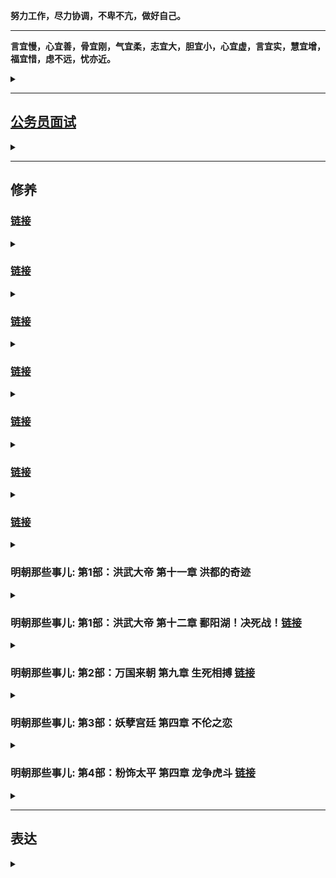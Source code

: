 **努力工作，尽力协调，不卑不亢，做好自己。**

---

**言宜慢，心宜善，骨宜刚，气宜柔，志宜大，胆宜小，心宜虚，言宜实，慧宜增，福宜惜，虑不远，忧亦近。**

<details>
<summary></summary>
言宜慢：说话要深思熟虑，想好了再说；尽量最后一个表态；

心宜善：干啥事别太自私，多替别人想想，多成人之美，多救人危难；

骨宜刚：老爷们要有自己的人格！别特么活的像个没骨头的畜生！

气宜柔：待人接物和善些，争强好胜除了让所有人对你下黑手外没任何意义，嘴上是争不来任何东西的。

胆宜小：做事想成本，要有底限思维；

心宜虚：谦卦，六爻皆吉！

言宜实：说话别总扯淡，言之有物捞干的，做事也一样，生活是具体的。

慧宜增：多看书，多跟牛人聊天，多琢磨自己之前是咋现眼的。

福宜惜：十分伶俐使七分，常留三分与儿孙，若要十分都使尽，远在儿孙近在身。

虑不远，忧亦近：花无百日好，人无百日红，啥事想远点，有点保险思维。

</details>

---

## [公务员面试](https://mp.weixin.qq.com/s/xO6_rDvsuEVPGazfxVulWw)

<details>
<summary></summary>

考官们是谁呢？

都是公务员。

准确的说，都是领导干部。（主力是处级干部，少数科级）

这个级别的干部是一个什么样的存在呢？

1、他们是高层往基层的关键过渡者。

2、他们是最熟悉一项任务从无到有是怎样做出来的的群体。

3、他们最知道往上汇报的时候用怎样的方式方法。

**总之，很多培训公司教给你的课程，糊弄不了这帮人，说实话隔行如隔山，外行教的一眼就会被看穿。**

**他们通常能够在三分钟内清晰看出你的价值。**

对这个群体，打动他们你要有怎样的素质呢？

**1、这孩子有人品。**

**2、这孩子懂规矩。**

**3、这孩子会干活。**

**4、这孩子能扛事。**

这四点再汇聚成一句话：**这孩子可以培养成自己人！**

只要你在面试过程中向他展现了上面这四个特点，他会恨不得马上抓你去给他干活，因为他作为单位的顶梁柱通常相当累。

记住，你要表达出来的就是上面这四个印象，所有的面试题的回答都要围绕这四点进行。

比如说这道题：**主管领导和直属领导巨大矛盾导致工作传导不清以至于完成的不好，同事小李一直消极怠工趁机还说你坏话，这项工作有经济利益家里亲戚让你帮忙给走走后门，此项工作涉及到了舆情问题老百姓来上访群情激奋，面对这个危机，你咋办？**

一道题考察了四种关系，全都在对你进行围追堵截，还涉及到了棘手的突发事件。

看似杂乱无章，其实还是刚才那个思路。

一、对领导，我们脑子中要迅速闪过下面的这几个要点：**尊重、理解、学习、服从、请示、汇报、保密、维护。**

我们要学习领导的优良素养与传统 **（尊重、学习）**，坚决不介入到领导的矛盾之中 **（尊重、理解）**，做到听话不传话，不激化扩大矛盾 **（保密）**，对外维护领导和本单位在外面的权威 **（维护）**。 **（自己在训练中自己对上述的关键词进行展开说明）**

**注意，领导们之间的矛盾，你可千万别傻不愣登的去劝。**

再延伸些，如果题目中明确的说领导安排你干一件事，但这事是错的，让你去跳火坑，你咋办？

你要说领导也不是完人 **（尊重）** ，偶尔也会有失误 **（理解）**，我作为领导的下属，本着对领导、对单位负责的态度，有义务和责任给领导提供有价值的信息，供领导做出科学的、客观的判断，相信领导会做出改变。 **(请示、汇报）**

**如果领导不改变，不涉及原则性的问题，我要坚决执行。（服从）**

如果此事涉及原则性的错误，我会按照相应的规章制度进行处理。（体现出你尊重、理解领导，你说话很委婉）

千万别说啥向上级领导反应，向巡视组反应的话！一句 **“按照相应的规章制度进行处理”** 就可以了。

你要是把考官说的一身汗你就离死不远了。

二、对同事，我们要迅速闪过下面几个要点：**尊重、理解、学习、团结、合作。**

我要冷静自己的心情，不能激化矛盾，看看是不是自己的看法有误 **（尊敬、理解）**，如果真的存在消极怠工和背后诋毁的现象，也要本着顾全大局的合作、尊重的原则，在只有两人在的时候和小李进行沟通 **（尊敬、团结、合作）**，相信他一定会有所改变的。

记住，千万也别傻不愣登的说他要是不改咋办，他一定会改！他一定会合作！

所有的面试回答一定要建立在你做出完美反应后对方会被你搞定的前提下。

**人家看的是你的人品，听的是你的工作思路，不是来看你斗争到底的。**

三、对亲戚朋友，我们要**尊重、理解**他们的诉求，但是要本着**坚定原则**的前提下，向他们讲明白政策要求，并坚定的**公事公办**，相信他们会理解的。

还是那句话，亲戚一定会理解，不理解的就不是你们家亲戚。

</details>




---
## 修养

### [链接](https://mp.weixin.qq.com/s/KUC8OCNRaP1PYFngCHYnJg)

<details>
<summary></summary>

599年，59岁的杨坚憋了一辈子后终于憋不住了，看到当年败在他手下的最大政敌尉迟迥的孙女长大了，老杨来感了，然后就给幸了，这事被大隋“太上女皇”的独孤伽罗知道了，直接把这可怜的小丫头给做了。**（然性尤妒忌，后宫莫敢进御。尉迟迥女孙有美色，先在宫中。上于仁寿宫见而悦之，因此得幸。后伺上听朝，阴杀之）**

杨坚听说自己幸个女人都只能是一次性的！

杨坚大怒！

然后自己策马狂奔跑出大内钻入山里二十多里。**（上由是大怒，单骑从苑中而出，不由径路，入山谷间二十余里）**

一辈子杀人无数，一文钱的事都要杀人的杨坚此时**面对如此屈辱却极度理智。**

**呵呵，哪有什么晚年性情大变，人家一辈子都是个权衡高手，只不过拿你不当人罢了。**

高颎和杨素这帮班子成员听说老大被大嫂挤兑哭了以后赶紧去追老大，死活的劝呦。

老杨叹道：我贵为天子，幸个人都不得自由！

在这个时候，**高颎这个独孤氏的家臣说了句不该说的话：陛下岂以一妇人而轻天下！**

杨坚等自己冷静下来后半夜回宫了，独孤伽罗给台阶认错哭了一通这事就过去了。

这事除了那个被幸了的小丫头不幸外，高熲也倒霉了，因为他那句劝杨坚的话得罪了独孤伽罗。

你高熲能成为今天的高熲，因为你当初连姓都是“独孤”。

...

高颎能干确实不假，但更重要的是他背后站着的宗主独孤伽罗！

你是独孤氏的家臣，结果你小子劝架时居然说特么我是一个妇人，从此就恨上了。**（初，后以高颎是父之家客，甚见亲礼。至是，闻颎谓己为一妇人，因此衔恨）**


</details>


### [链接](https://mp.weixin.qq.com/s/Vzm7QY9eA86b3c-6iDEqwA)

<details>
<summary></summary>

这位陶侃，是需要我们专门说一下的人物，他的人生轨迹对我们今天的很多朋友都具有着巨大的参考价值。

陶侃家原来是鄱阳豪族（今鄱阳县），其父为吴国的扬武将军，但由于死的早又赶上了亡国，陶家开始没落。

陶侃家就属于没落的，虽如此，但靠着家里老母的见识，陶侃仍然有机会迈出了改变命运的第一步。

他爹这位扬武将军应该娶的不是位普通人家的姑娘，否则他妈妈根本不会导演后面改变陶侃命运的剧本。

有一年冬天天寒地冻，长江地区居然大雪多日，老家鄱阳郡的孝廉范逵路过陶侃家，陶侃她妈看准了机会，剪掉了自己的头发卖钱去招待了范逵，而且不仅范逵喝的非常嗨，连他的仆人都得到了这辈子没体验过的招待。**（鄱阳孝廉范逵尝过侃，时仓卒无以待宾，其母乃截发得双髲，以易酒肴，乐饮极欢，虽仆从亦过所望）**

等范逵告别时，陶侃又相送了百余里，给范逵感动坏了，终于问出了那句：“你想到郡中任职吗？”**（及逵去，侃追送百余里。逵曰：卿欲仕郡乎？）**

陶侃心里都哭了，终于特么张嘴了，菜也吃了，酒也喝了，我特么都跟出来一百里了你心咋那么大呢！

陶侃说：“想啊，就是没人引荐啊。**（侃曰：欲之，困于无津耳）**

范逵随后拜见了庐江太守张夔，赞美引荐陶侃。**（逵过庐江太守张夔，称美之）**

张夔随后召陶侃为督邮，领枞阳令，开始走上了仕途。

陶侃他妈看到高能量老乡能孤注一掷剪头发请客，这不是普通行为，那个时代身体发肤受之父母，这更代表着一种超高级的规格，你看为了请你吃饭我特么豁出去了；随后陶侃能追出去百余里等着人家不好意思，你说陶侃“从0到1”的这一步应该感谢谁呢？

要感谢他那位有见识的妈妈。

他妈在家族即将没落之际，利用曾经的见识套路，给孩子搏出了一条路。

师傅领进门，修行靠个人了。

你妈只能帮你到这了。

不过后面陶侃没有辜负他妈妈的青丝白发，开始了一路向上的拼搏之路。

陶侃上任后工作优异迁主簿，后来又在一次人情世故中，陶侃成功破圈。

太守张夔的夫人生病了，需要到几百里之外去接医生，咱也不知道那几年长江附近那天气是咋了，又是大雪天寒，所有同志们都懒得去，只有陶侃表态：郡守是我们的爹，郡守夫人就是咱妈！哪有爹妈生病儿女不尽心的！高调表示去接大夫！**（夔妻有疾，将迎医于数百里。时正寒雪，诸纲纪皆难之，侃独曰："资于事父以事君。小君，犹母也，安有父母之疾而不尽心乎！"乃请行）**

据说大家都佩服了陶侃的仁义。**（众咸服其义）**

我不是质疑古人的气度和心胸哈，我只是以一个中国人的角度来说一下剩下同志们在对陶侃挑大拇哥时的心理：你这儿子那么孝顺，显得我们都特么成孙子了。

**他知道，这是个高能量维度决定一切的时代，身边人的拥护并不能帮你飞黄腾达。**

**这张入场的门票，指着同志们的拥护是指定拿不到的。**

陶侃拿郡守当爹的行为让他在西晋这个“以孝治天下”的环境下开始有了名气，长沙太守万嗣有一次路过庐江时专门见了这位小陶。表达了你将来一定会名扬天下的，随后还让儿子和陶侃认识了一下结为朋友。**（长沙太守万嗣过庐江，见侃，虚心敬悦，曰："君终当有大名。"命其子与之结友而去）**

这也是比较逗的行为，厅长可能跟个处长 **“虚心敬悦”** 吗？

人家这位长沙太守也在打造人设，希望将来下属们也拿自己当爹。

陶侃由于态度良好，被张夔推为了孝廉因此得机会来到了洛阳。

**同志们投票能给你投洛阳去吗？**

**太守爹一句话的事。**

陶侃在洛阳的时候，多次去拜会大名鼎鼎的张华，但张华根本不搭理他，哪来的小爬虫啊这是。**（至洛阳，数诣张华。华初以远人，不甚接遇）**

其实你就细观察吧，陶侃这辈子堪称向上钻营的超级大师。

洛阳那么多大咖了，江东的大咖也有不少，他为啥单单专门去张华那拜访呢？人家不搭理他他咋还没完没了的去呢？

因为在洛阳的位高权重们全都是高门贵族，不可能会有人看自己一眼的，只有张华原来也是落魄起家的，因为娶了刘放的闺女才进了圈子，即便如此仍然这些年受尽了打压和排斥。**（华少孤贫，自牧羊，同郡卢钦见而器之。乡人刘放亦奇其才，以女妻焉）**

因为有着同样的阶级过往，张华对寒门兄弟是有着大力推荐的名声的。**（性好人物，诱进不倦，至于穷贱候门之士有一介之善者，便咨嗟称咏，为之延誉）**

而且吧，张华不像其他北士那么深的有色眼镜，对南人也开放包容。**（初，陆机兄弟志气高爽，自以吴之名家，初入洛，不推中国人士，见华一面如旧，钦华德范，如师资之礼焉）**

**洛阳那么多的大干部中，只有这位张华能和自己的阶级稍微沾上边，还不排斥南人，如果在洛阳会有机会，也只可能出在张华那。**

所以陶侃多次去张华那，甭管人家多么不搭理你，都是一副积极向上的态度表情，终于有一次换来了张华跟他说了几句话，陶侃紧紧抓住了这个机会，用自己的才华和气概惊讶了张华，随后进步为了郎中。**（侃每往，神无忤色。华后与语，异之。除郎中）**

**同志们，那啥是需要思路的，是需要翻人事档案的。**

......

张昌之乱后，大量的荆州编制空出来了，刘弘随后递补了给自己卖命的这帮小弟们，陶侃以军功封东乡侯，邑千户，后来陈敏之乱时刘弘又以陶侃为江夏太守，加鹰扬将军。

终于混出来了，太守级别了，陶侃开始锣鼓鞭炮的将老家的妈妈迎了回来光宗耀祖。

一般来讲，提到陶侃总会说这位爷是在门阀时代的一股清流，寒门出身却最终混成了第一档，总说不明白为啥人家在盘根错节的既定体制下咋一步步的混到了台面上。

我们再回顾一下陶侃的发迹史，我们能学到啥呢？

**首先人家确确实实是有才干的，没有才干不会一路被各位领导看重。**

他由领枞阳迁郡守主簿乃至一系列的具体工作被赞扬，靠的是执政能力；

他和张华谈话后进步郎中，靠的是见识水平和沟通能力；

他得到乡论的高级评语和顾荣的看重以及黄庆的推荐，靠的是清谈的功底和讨人喜欢的人缘。

他在天下大乱后被刘弘选中并崭露头角，靠的是无师自通的军事能力。

这其实都是硬件标配，此之外还有啥呢？

**人家一直挺会向上瞄准经营自己的贵人的。**

**啥样的贵人帮扶你的几率更大呢？**

**“同乡、同师、同爱好、同奋斗经历、曾经共同阶级”，是我们可以进行规划的重要参考。**

**当然，最重要的，还是那冥冥中不可描述的莫名好感。**

**这就看运气和缘分了。**

**老话说“三分能耐，六分运气，一分贵人扶”，运气占六分啊！**

**所以说，尽人力，知天命，对人生别太纠结。**

**“三分能耐”能自己耕耘，“一分扶持”能精准规划，但那“六分运气”实在不好说。**

**运气方面你只能做个好人的慢慢修。**

**别苦恼，因为人生是长跑。**

</details>


### [链接](https://mp.weixin.qq.com/s/X-yqzOob-hUXUMJ8C-bcnQ)

<details>
<summary></summary>

司马懿在关中七年就把大西北弄成了铁票仓！

这种领导要是有上三四十年的职业生涯，你说得多可怕！

**官僚仕途是充分利用了时间红利的行业，所以老领导们千万不能得罪。**

曹爽这些年大力提拔年轻干部，对老同志们不在乎不尊重，结果事实也证明了，在老领导们都伸胳膊伸腿的时候，年轻人们并不好使。

司马懿这个老领导中的老领导，在政变成功之后，是这样处理老领导问题的。

**主体思路就是给富贵，给待遇，给尊重，但不给核心权力。**

**你只能做事小心不刺激他们，等他们自然而然的走向“光荣”。**

等老干部们盖魏旗光荣之后，下一梯队的干部**也就是他们的子孙通常没经历过和曹老板艰苦创业，风里来雨里去的革命情感，那个时候再大动作的压力就会小很多了。**

比如说大魏的忠臣标杆贾逵，死前慨叹受国厚恩，恨不得斩孙权提着十万的脑袋下去见先帝，丧事一律从简，死后豫州吏民追思刻石立祠，曹叡、曹髦全都专门凭吊嘉奖过的顶级忠臣，他儿子贾充后来却成为了司马家禅代之路上的最凶功狗。

这个环节，只能交给时间。

时间到了，大势自然渐渐水到渠成。

所以司马懿任何实质性的前进都没做。

**曹爽就是不明白这一点，最终被老干部之首给灭族了。**

**搞定、安抚老领导们，对于整个官僚系统的把控是极其重要的！**

**这帮人有威望有能量，无论今天的你是处于什么阶层的，在我们的人生中都是值得我们去思考体会的。**

**千千万万别当势利眼，千千万万别信什么人走茶凉的话，善待、尊敬你的每一个老领导**，就算不为了报人家的恩，就算从最功利的角度来讲，**人家仍然有力量去左右你前途是否悲哀与美好。**

...

最终邓艾被打发做了稻田守丛草吏。

听听这个名字，就知道前途根本就不用想了。

这是一份闲差事，深处乱世，邓艾工作之余，每见高山大川，都要在那里勘察地形，指划军营处所。

就这样，邓艾平平淡淡的度过了二十年，总算熬成了典农功曹的一个小官。

能够有机会参与管理屯田了。

此时，已经是曹芳时代了，邓艾也已经四十多岁了。

大好年华匆匆流走，建功立业的好时代也已经过去了，三国鼎立的态势已经很多年了，自己仍然是个基层小吏。

人生就是这样，也许你有大志，负大才，但就是等不来剧本。

千百年来，多少才俊老于窗下啊。

邓艾啊邓艾，眼下已来到正始年间，九品中正已然稳固，时代的大舞台，跟你这个寒门子弟真的没什么关系了。

但就在这个时代对寒门子弟即将关门的一刹那！

邓艾作为几乎是最后一拨的寒门大才，冲上了历史舞台！

公元239年，他得到了去洛阳汇报工作的机会，见到了他的那位恩主，太尉司马懿。**（后为典农纲纪，上计吏，因使见太尉司马宣王）**

读了一辈子人的司马懿，在一次磕磕巴巴的汇报声中，在那些断断续续的内容里，在那些回答你问题的重点中，司马懿看到了一块瑰宝。

邓艾汇报完工作就没走，成为了太尉府的掾属，后又升任了尚书郎。

**邓艾一生中唯一的一次窗口期，仅仅是一个多月的时间！**

因为司马懿在被托孤仅仅一个多月后，就被尊为太傅了，邓艾就没有资格向识货的司马懿汇报工作了！

曹叡239年正月初一走人的，司马懿四百里踩风火轮赶到，随后被托孤，又因为每年正月各地都要上中央来汇报工作，司马懿作为太尉主管典农工作正好在这个时间段看见了结结巴巴一肚子能耐倒不出来的邓艾！

**三分能耐，六分运气，一份贵人扶持。**

**命也！时也！运也！**

蹉跎半生的邓艾阴差阳错的登上了时代舞台

### [链接](https://mp.weixin.qq.com/s/1u4ql40PY6TwtK2scpe0lg)

为什么要劝善和讲历史中的因果？

通篇表达一个思路：

**人做好事有回报，人要有信心；**

**人做坏事遭报应，人要有敬畏。**

**因为上天有好生之德，因为君子以厚德载物。**

**原原本本的讲了“屠龙术”，更要原原本本的讲“现世报和身后果”。**

我讲了曹操原始积累时的每一步，跟小说中的都不一样。

我讲了他在济南救万民于水火，10年后幸福的收获了根本想不到却人生中最重要的意外之福。

我讲了众诸侯中只有他一个人兑现了酸枣之誓，也讲了他随后一路莫名其妙得到大汉眷顾而且只有他一个人得到了善终，剩下发誓的那帮全都下场极度凄惨。

我也讲了他屠城、刨坟、徙民、忘恩负义杀荀彧后曹家顶梁柱们莫名其妙的全都过早死亡导致了被司马懿翻盘的鸡飞蛋打结局。

**只有大善良和大慈悲，才能化解历史中的这些“人精”们产生的巨大戾气，才能阴阳平衡的让这个系列继续走下去。**

**因为上天有好生之德，因为君子以厚德载物。**

还是那句话，**这个系列的初衷是要让好人有信心；让中间地带的人做坏事前有敬畏。**

认不认可，理不理解不要紧，我自己知道，这是智慧。

我明白，我也在践行，我也看到了很多朋友因为这个系列生活的越来越有方向，我很欣慰。

我为啥要干这个活儿呢？

明面上的说法，这叫自我实现后的巨大精神满足。

背地里的真正原因，**是你帮了别人，这叫积德，将来我会受益，我的孩子也会受益。什么时候、什么地方会收益我不知道，但我一定会受益。**

**这是历史里面几千年的规律。**

**既帮了别人，自己和家人还会有巨大受益，天下还有比这再划算的事吗？**

我很欣赏一种朋友的态度，**选取自己有用的就可以了，没有用的觉得是糟粕的扔到一边不看就可以了。**

这种思路是 **“六经注我”**。

你又不是嫁给我，你没必要三观和我完全一致，遇到是缘分，取其精华去其糟粕多完美。

**这种心智很成熟。**

</details>



### [链接](https://mp.weixin.qq.com/s/4FYHudxYGEMDTm4lutrUNQ)

<details>
<summary></summary>

**守得云开见月明，人生很长，只要不死，就会出头，但迎接大福报的前提是，你自己修炼的够深厚吗？**

多年的坎坷与风霜让吕雉渐渐通达人性，在不断的摔打与跌倒后，她明白了一个道理：**永远不要把自己的好挂在嘴边。**

**感恩的，会心中有数，不感恩的，说再多也没用，反而会害了你。**

如果历史就这样走下去，吕后也许除了她虐待情敌，杀赵王刘如意这几件事之外，不会在历史上留下什么记号，但取而代之的，将是惠帝之治。

这个平静的二代政府将完美的完成既老子打天下后，儿子守江山的衔接过度。

但人皆有定数，刘盈这孩子，只有七年的皇帝命。

22岁，英年早逝。

吕后在对自己孩子的威胁上面反应过度，杀伐太狠，手段阴毒。

某种意义上，她得到了她的报应。

**几千年的历史，太多这种机关算计最终却被打脸的故事了。**

**凡事做尽，事必愿违！**

到达燕地后，周勃接替樊哙继续平叛，陈平将樊哙押回长安。

走一半，陈平听到了一个大消息：刘邦死了。

陈平发现自己处境非常危险，老皇帝让杀的人，在自己手上，但这个人是现在太后的妹夫，皇帝的姨夫，军队的老革命，这样回去一定会受到迁怒。

陈平十万火急的要先行跑回长安，但此时他已经接到了诏书，要让他和灌婴屯兵荥阳，防止天下有变。

陈平机警，知道这事必须现在说清楚，没有接诏书，而是一路飞车跑到了刘邦灵柩前一通大哭，并要求为刘邦守灵。

吕后很感动，陈平趁此机会说了樊哙的事，说他冒着违背高祖命令的危险将他带了回来。

吕后再感一次情，让他做了刘盈的老师。

樊哙后来自然无罪释放，同样也感恩了陈平与周勃的不杀之恩。

一系列的大坑，被高水平杂技演员陈平接连躲过。

陈平的例子也告诉了我们一个道理：**领导的话，一定要听，但一定要评估领导交代的事的分量与后果。**

**有些事，你该病就得病！（同志们珍惜我冒死写下来的这句话哈）**

千万谨记一句话：**绝大多数时候，能不惹的人就永远别得罪！万事留一线，将来好见面。**

“文景之治”源始于“吕后治国”。

有良心的史官太史公最终给出了他的评语：**政不出房户，天下晏然。刑罚罕用，罪人是希。民务稼穑，衣食滋殖。**

几千年来，在当朝对反动派的盖棺定论从未有过如此客观的。

**一码归一码，是一个伟大史官的最重要品质！**

吕禄与吕产并没有听懂姑姑的临终遗言，没有看懂为啥姑姑一定要让他俩据兵卫宫的人事安排。

这二位虽然跟随吕雉多年，但并没有从他们姑姑身上耳濡目染。

**政治交锋是世上最高深的智慧，需要自身历练，需要领导领路，需要高人开悟等等。**

**但更重要的是，自身要有政治天赋。**

没有历练，领路，开悟，哪怕你政治天赋再高，你也就是个井底之蛙。

**但历练这堆后天的东西，却像是天赋后边的那一堆0，而天赋则是那个1。**

**你必须自身是那块材料，才能让后面的那些努力起到作用。**

**你不是那块材料，无论你多么的努力，你肯定会在一定层面上被淘汰，无法站到巅峰的台面上。**

最终站到最高层次的，都是人中之龙。

**不是人尖子，你跳上不去。**

**不是精英中的精英，你根本躲不过那么的明暗考验。**

**当然，这里面还有一个几乎是最关键的因素。**

**你的出身。**

**也就是说，你爹是谁，你的家族是谁。**

**你只有根红苗正，往往也才具备通往最高权力场上参赛的资格。**

第一个弱智出手后，第二个弱智也出来了。

吕产得到齐王反的消息后，派了灌婴率大军前往平叛。

从这一件事就看出了吕产的政治水平到底有多差，**在这个节骨眼上，在这个关键时期，军权决不能假手他人，只能你吕家人亲自上！**

**灌婴是刘邦的老人，无论他给你的感觉是怎样的，他终究是外人。**

外人，自然就不会和你是一条心的。

人家灌婴走到荥阳后，就不动了。

他先是派人跟刘襄说：诸吕现在没有叛乱的迹象，您贸然举兵难服天下，倒不如我们大家谁都不动，等诸吕叛乱一发生，再联合起来进军长安，平定叛乱。那时，谁是匡扶社稷的功臣，天下一目了然。

刘襄同意了他的建议，回到了齐国。

傻鸟刘襄再次暴露出了自己的弱智白痴。

**你当过家家啊！**

**造反这事是开弓没有回头箭的！**

灌婴对于反革命势力有所犹豫，也证明了他并不和你一条心。

**这俩人都得办！一个也不能少！**

**尤其是灌婴！现在第一时间就得派人上前线替他去！**

这是两个非常好做的判断，但凡政治素养过关，都不会是这种处理方式。

长达十多年，吕后亲自任教授的执政培训班，吕产并没有毕业。

他不知道，自己释放了一个怎样的政治信号。

长安城中暗流涌动。

刘家和吕家两个大傻X都已经登台亮相了，该军功集团了。

**如果说吕家动了相位掌管北军是他们最大的动力。**

**那么齐王的举兵就是验吕家成色的最好试探。**

**而吕产的不作为以及昏招的军事任命则让军功集团摸到了吕家的底牌！**

吕家的这帮后生，真的比吕后差太远了。

**生活中，总会出现这样一种现象，就是自家人说的话永远当放屁，八竿子打不着的人放的屁却特别好闻。**

**吕后过世后，权利大饼在重新分配的过程当中，吕家人德不配位，或者说能力不配位，从而被淘汰出局。**

吕家的这两位，因为本身的能力太过于欠缺，犯下了一系列的错误。

如果吕产与吕禄坚守自己的政治底线，哪怕就是牢牢的攥住军权，这种屠杀或许可以避免。

但两个人都忘了吕后在临死前的谆谆告诫！

**吕家先后两次将军权交给了外人，一次灌婴，一次周勃。**

**与此同时，政治上的一系列拙劣举措都让周围早就红了眼的饿狼们摸透了虚实。**

**哪有什么自己人啊！**

**所谓的心腹，在你大权在握，八方臣服时，全都是乖宝宝，全都是指哪打哪，你让他把媳妇给你送来都不叫个事！**

但是，你不行了呢？

**吕后一死，吕家哥俩暴露出政治幼稚后，一看你不行，之前的所有心腹同党一瞬间就全部重新启动自己找退路了。**

曹参和郦商的那俩儿子，都是标准的吕党，吕后要是能活到一百二，这哥俩绝对能达标到陪葬吕家祖坟死后继续站岗。

但吕后一走，一看这兄弟俩不行了，第一个要你命的就是他们！

但是，为啥最后都成倒戈大流氓了呢？

是对这帮王八蛋，吕家看走眼了吗？

**真谈不上，因为人性就是这德行的，你换谁都一样！**

你有百亿企业时，一群女神对你说是真爱。

没错，那就是真爱。

但是你要是不行了呢？

人家拍屁股走人时那也是真不爱了。

人家并没有错！

**无论是真爱还是真不爱，全都是真的！**

**只是你变了！**


**最归根结底，权力场上，你必须要有足够的能力！**

**差一点都不行！**

司马懿死后，为啥那帮心腹们没有叛变呢？

**而且司马家后来效力的很多核心干部全都是当年曹爽征辟的哦！**

历史中对于后来司马师接班的五年有着极高的评价！

**因为他让所有人看到，这小子不比他家老爷子差！**

**跟着他有未来！不跟他会死很惨！**

也有过政变密谋的，但司马师最终铁腕到了废皇帝！

最凶险的淮南第二叛时，哪怕眼上长了瘤子，司马师也是亲自抓着军权去平叛的！

**所有人在仔细琢磨后，在把算盘打了无数遍后，觉得还是对你司马家是真爱。**

不是你家强迫，我们就是为爱鼓掌，司马家小伙儿威武雄壮哪哪都棒！

**所以说，当你决定掺和权力的事时，就已经走上了一条不归路！**

**越高段位的权力斗争，要求的能力值越强，你所要付出的代价也就越惨重！**

**你要强，你儿孙要强，你世世代代都要强！**

**但是，自古无不灭之朝，月盈哪有不亏的道理！**

**等待你家的下场，基本上永远是灰飞烟灭。**

后来三代谋国的篡权典范司马家，最终司马懿这一支的所有后代于六十多年后在自相残杀中被团灭，在异族入侵下挫骨扬灰。

**万事万物，皆有代价！**

立志世界为棋盘的朋友们，你们准备好了吗？

对我所有的朋友们，我只有一个建议。

**每个人都有自己的剧本，千万别强求。**

大大的忧悲苦恼也是七十亿人中数一数二的。

**命里只有八分米，走遍天下不满升。**

**知足长乐看淡些。**

**随缘吧。**

两千多年后，有一个被苹果砸过的英国人发明了一个定理，叫牛顿第三定律。

这个定律牛到无以复加，它给出了作用力与反作用力的解释：**你给出了一个作用力，相应的，就会有一个相反的同等大小的作用力给你推回来。**

**你给出的力越大，回来的力也越大。**

这条定理，算是通智，可以应用在这个星球上任何我们想到的领域。

**它告诉了我们一个很有意义的哲理：尽量多给出好的力，就当是为了将来能够收回来一个同样好的力。**

牛顿虽然将这个大定理发明了出来，**不过在很久很久以前，中国人就早已将这种现象做了一个无法量化的总结，叫做因果报应。**

**种什么因，得什么果。**

你吕雉在诛杀刘邦的其他儿子时，也就一定要做好自己的后代被他人团灭的准备。

</details>


### [链接](https://mp.weixin.qq.com/s/UhORiUZFj38MQiNyJOj97g)

<details>
<summary></summary>

司马防这辈子最大的成功，在于家庭教育，他家的那八达，看见他那叫一个规矩，老爹不让坐绝不敢坐，老爹不提问，谁也不敢说话。**（诸子虽冠成人，不命曰进不敢进，不命曰坐不敢坐，不指有所问不敢言，父子之间肃如也）**

我参加朋友聚会时，有时看见小朋友直呼父母的名字，虽说武断，但我的判断这孩子将来不会有啥出息。

不要太相信什么拿孩子当朋友，说什么要平等对待孩子。

小孩就是得管，小树就是得砍，**天性再放飞也不耽误他见长辈说话称您，递人东西拿双手，犯错了以后知道不找借口并说对不起**。

该立的规矩一定要立，你把他规矩出来他能受益一辈子，**站有站相，坐有坐相，做人谦和，说话透着修养的孩子你是不用担心他将来过不好人生的**。

司马防老爷子**一辈子满脸严肃，从不开玩笑，喝酒宴席的时候都威仪不减！** 业余爱好就是看《汉书》中的名臣列传，据说熟到能背。（雅好汉书名臣列传，所讽诵者数十万言）

以史为鉴是没错的，西汉这两百年中剧本极其精彩，自刘邦开始几乎每个皇帝都是特点鲜明；自萧何开始，大多数名臣的人生轨迹样本也极其丰富。

以史为鉴中，司马防看到了周勃陈平如何通过隐忍掀翻了吕氏；看到了霍光如何通过隐忍最终成为了废帝的最牛大臣；看到了王莽如何通过隐忍成为全民道德楷模的。

司马防以身作则的为家族子弟们树立起了一个家族信条：

**做人，要耐得住寂寞，要忍得住屈辱，要扛得住打压**。

**所有笑到最后的，全是忍到最后的那一位**。

**所有半路现眼的，全是没忍住的那一位**。

</details>


### [链接](https://mp.weixin.qq.com/s/ovBNKV_7XrHuB2sGhRd96w)

<details>
<summary></summary>

最终这个级别最低的臧洪升坛操槃歃血而盟，原文很重要：**“汉室不幸，皇纲失统，贼臣董卓乘衅纵害，祸加至尊，虐流百姓，大惧沦丧社稷，翦覆四海。兗州刺史岱、豫州刺史伷、陈留太守邈、东郡太守瑁、广陵太守超等，纠合义兵，并赴国难。凡我同盟，齐心戮力，以致臣节，殒首丧元，必无二志。有渝此盟，俾坠其命，无克遗育。皇天后土，祖宗明灵，实皆鉴之！”**

在这个坛场歃血盟誓的，除了一个人之外，他们全都违背了誓言，在讨董的过程中全都没有做到 **“凡我同盟，齐心戮力，以致臣节，殒首丧元，必无二志”**。

最终除了那个人之外，也全部 **“有渝此盟，俾坠其命，无克遗育”** 的不得好死了。

因为 **“皇天后土，祖宗明灵，实皆鉴之！”**

**指天盟誓这活儿无论何时尽可能别干**。

你做得到吗？做不到把蛋扯天上去干啥呢？

且不论这其中的科学依据是啥，咱们读历史是为啥呢？

趋利避害，总结智慧，争取成功呗。

**继“光武中兴”中我们提到过的隗嚣引领陇西群雄对天发誓尽忠刘家后，我们再一次谈到的对天盟誓**。

**古往今来对天发誓的极大概率都没啥好下场**。

**因为普遍做不到，动机还不纯**。

**作为一个人，都有自己的那些小心思，往往在当下这个形势下，这个情绪中，对某些事，对某些人会比较激动**。

但过俩礼拜就不一定了。

**这个可以理解，千万别把话说的太满，或者说出于种种目的拿自己的誓言当工具**。

**刚刚所说的那个唯一的例外是谁呢？**

**是人家曹操**。

**曹操为了兑现讨董的誓言后来差点死在汴水**。

**但很神奇，最后就人家站到了最后**。

</details>



### [链接](https://mp.weixin.qq.com/s/Fd_nM-8ABiKvRLnzc9lO2g)

<details>
<summary></summary>

王玄谟一辈子刻薄寡恩，当时宗越和他两人并称军中魔头大小王，有顺口溜道：宁可做五年徒刑，不给王玄谟当兵；但宁愿跟王玄谟当兵也不能给宗越当兵，那货不仅不是东西还爱杀人。**（玄谟性严克少恩，而将军宗越御下更苛酷，军士谓之语曰：宁作五年徒，不逢王玄谟。玄谟犹自可，宗越更杀我）**

王玄谟在奴役士兵还不被士兵弄死上是有天赋的，**欺负人是很考验专业水平的，所以千万不要有这种你也行的错觉。**

当坏人也是有技巧的，后面的狂躁型性瘾神经病刘子业手里拿着的是他爹给他留下的顶级禁军武装，胡作非为了一年多就被底下人弄死了。

王玄谟这辈子，挺有意思的。

六十四岁以前一直在写战狼小作文，得到机会后不够他捞的，狼来了以后不够他跑的，七十岁以前基本上就没干过啥人事。

最搞笑的一点，我其实怕玷污了菩萨圣名我在他滑台现眼的时候没有提。

王玄谟逃回来后萧斌打算砍了这臭不要脸的老嘴炮，但半夜王玄谟做了个梦，有人告诉他诵读《观音经》千遍就能免死，王玄谟醒来后就开始玩命诵，知道明天要被正法后还玩命念，结果真的得到了救赎，沈庆之劝萧斌刀下留人。**（初，玄谟始将见杀，梦人告曰：“诵《观音经》千遍，则免。”既觉，诵之得千遍，明日将刑，诵之不辍，忽传呼停刑）**

诵经灵验与否这事咱们不评论，王玄谟这辈子刻薄寡恩自私至极，但你说宗教对他有影响吗？对他的灵魂有提升吗？

我觉得有。

刘骏时代的后期，王玄谟迁徐州刺史。

刘骏这小子后面大家就能知道有多聪明，有多能折腾人，整个一特务头子，玩人的成就和水平堪称南朝之首。

王玄谟在彭城出镇的时候，当地大饥荒，这老鸡贼散了自己的私人粮食十万斛和千头牛赈灾救人。**（玄谟寻迁平北将军、徐州刺史，加都督。时北土饥馑，乃散私谷十万斛、牛千头以振之）**

这在刘骏眼里是啥呢？

你鸡贼了一辈子，现在成慈善家了，你在招揽民心啊！

以王玄谟这辈子顶级自私老炮儿的作风，这是不可能出现的事，无论是命还是财，他都舍不得。

但王玄谟就是慈悲为怀了。

我相信他是想报佛恩的。

钱贪到手了，位置贪到手了，感受过了，知道啥滋味了，然后开始琢磨精神建设问题了。

他没有把钱去一座座的建佛塔，而是去救一条条实实在在的人命。

作为一名老鸡贼，这挺难得的。

后来刘骏的儿子刘子业继位，这是个顶级残暴的小B崽子，没有他不敢干的事，把刘义恭眼珠子泡蜜里包粽子就是他的手笔。

刘子业杀了一堆朝廷老臣后，征王玄谟当领军将军。

这个岗位此时被刘骏阉割后已经没啥权力了，子弟们劝他别去，但王玄谟还是去了，**在这个岗上，王玄谟冒着被刘子业弄死的风险说了很多话，救了不少人。（少帝既诛颜师伯、柳元景等，狂悖益甚，以领军征玄谟。子侄咸劝称疾，玄谟曰：吾受先帝厚恩，岂可畏祸苟免。遂行。及至，屡表谏诤，又流涕请缓刑去杀，以安元元。少帝大怒）**

王玄谟最后在这个黄暴旋涡中81岁寿终正寝，抛开因果的复杂性，我觉得他的善终至少是有理由的。

他这辈子其实和大多数人是一样的，我没有贬低的意思。

**拥有过的，知道啥滋味的，才能谈得上去看开。**

**很少有人能跳过拥有的环节直接从“无”到“空”。**

当然大多数人拥有了之后还嫌不够，开启欲望后是越来越大的纵欲，但大彻大悟的那种云淡风轻，大多数是品尝过这世间种种的苦辣酸甜的。

能修到那种“今日方知我是我”的毕竟是少数，俗人的境界之路通常就是王玄谟这样，憋了一辈子，得到了机会，可往死里贪了。

等拥有过后，经历了生死考验后，加上点机缘巧合的信仰点播，慢慢活出智慧了。

但是，这不意味着王玄谟这样的人要给第二次机会。

**他欺负人贪财和搞慈善这辈子做出了成绩，但在本专业的“为将”上却从来不合格。**

**人的一生很短，碰见大事时啥样基本就是啥样了，改不了了，你这辈子的机会也不是天天有，也就那么几个，别相信王玄谟们。**

</details>






### 明朝那些事儿: 第1部：洪武大帝 第十一章 洪都的奇迹

<details>
<summary></summary>

陈友谅的性格弱点注定了他一定会进攻洪都。

他是一个心黑手狠的人，一直都在背叛和欺骗中生活，对这些东西并不陌生，洪都的投敌对他而言应该并不是什么意想不到的事。

但从心理学上来说，像他这样的人最忌讳的就是被人所背叛，对一个人而言，**他最厌恶的往往就是自己所擅长的。**

属于我的东西，一定要拿回来！

攻下洪都，就可以教训那些背叛我的人，让他们懂得，对我陈友谅要绝对的忠诚！

只许我负天下人，不许天下人负我，**是这类人的通病。**

</details>


### 明朝那些事儿: 第1部：洪武大帝 第十二章 鄱阳湖！决死战！[链接](http://www.mingchaonaxieshier.com/hong-wu-da-di-12.html)

<details>
<summary></summary>

值得一提的是张定边，他把对陈友谅的忠诚保留到了最后，部分履行了他当年结拜的诺言，他拒绝了朱元璋的任用，去干了朱元璋原先干过的工作，出家当了和尚。

具有讽刺意味的是，他似乎要和朱元璋斗气，一口气活到永乐十五年（1417）才死，年一百岁，朱元璋死后，他还活了二十年。

也算是给陈友谅报了仇。**诸位可以借鉴，遇到恨透一个人，想要拿刀去砍人的时候，用张定边的事迹勉励一下自己，不要生气，修身养性，活得比他长就是了。**

这就告诉我们，**每一种主张的背后，都隐藏着某种势力或者利益的群体。** 如房地产商一定说房价会不停的涨，电信公司一定说自己的收费很便宜一样。而农民的主张只可能是种地或者收租。

一位著名的历史学家说过，农民两千年的起义只是为了一块土地！

不是农民就是地主！别无选择！

</details>


### 明朝那些事儿: 第2部：万国来朝 第九章 生死相搏 [链接](http://www.mingchaonaxieshier.com/wan-guo-lai-chao-09.html)

<details>
<summary></summary>

逃离牢狱之灾的杨士奇自然不会洗心革面，与朱高煦和平相处，**在经过长期的观察和对时局的揣摩后，他敏锐地抓住了机会，发动了攻击。**

说来似乎有点不可思议，与前两次一样，他的这次攻击也是通过问答对话的形式完成的。

此次对话除了朱棣和杨士奇外，蹇义也在场，不过他的表现实在让人失望。

朱棣问：“我最近听到很多汉王（朱高煦封号）行为不法的传闻，你们知道这些事情吗？”

这话是对杨士奇和蹇义两个人问的，但两人的反应却大不相同。

蹇义虽然忠于太子，却也被整怕了，他深恐这又是一个陷阱，要是实话实说，只怕又要遭殃，便推说自己不知道。

朱棣失望地转向了另一个人——杨士奇，他注视着杨士奇，等着他的答复。

杨士奇等待这一天已经很久了。

经历了那么多的波折和阴谋，自己身边的同伴不是被杀掉，就是被朱高煦整垮，为了自己的信念，他忍耐了很久，**他曾经有很多机会向朱棣揭发朱高煦的不轨行为，但作为一个政治老手，他十分清楚权力斗争就如同剑客比武，一击必杀才是制胜的王道，因为一旦宝剑出鞘，就没有收回的余地。**

朱棣已经丧失了对朱高煦的信任，他已经渐渐看清自己这个儿子的真面目，这是最好的机会，机不可失，失不再来！

拔剑出鞘！

**杨士奇从容答道：“我和蹇义一直在东宫服侍太子，人家就把我们看成太子的人（还装，难道你不是吗），有什么话也会不跟我们讲，所以我们不知道。”**

奇怪了，这句回答不是和蹇义一样，啥也没说吗？

要知道，自古以来最狠的整人方法就是**先夸你，再骂你**，杨士奇熟练地运用了这一技巧。所以别急，下面还有个但是呢。

**“但是，汉王两次被封都不肯到地方就藩，现在陛下要迁都了，在这个时候，他要求留在南京，希望陛下仔细考虑一下他的用意。”**

（惟陛下熟察其意）

细细品来，杨士奇此言实在厉害，看似平淡无奇，却处处透着杀机，要把朱高煦往死里整，杨士奇之权谋老到实在让人胆寒。

杨士奇终于亮出了他的宝剑，在正确的时间，正确的地点，对正确的人，使出了那一剑。

一剑封喉。

朱棣被杨士奇的话震惊了，朱高煦三番两次不肯走，如今要迁都了，他却执意留在南京，他到底想干什么？！


七月，大军到达翠微岗，周身患病的朱棣召见了杨荣，君臣二人之间进行了最后一次谈话。

朱棣说道：“太子经过这么多年磨练，政务已经十分熟悉，我回去后会将大权交给他，我自己就安度晚年，过几天平安日子吧。”

**杨荣心中大喜，却并不表露，他回应道：“太子殿下忠厚仁义，一定不会辜负陛下的期望。”**

重病缠身的朱棣笑了笑，他夺得了江山，也守住了江山，现在儿子已经很能干了，大明帝国必将在他的手中变得更加强大，自己也终于能够安享太平了。

</details>



### 明朝那些事儿: 第3部：妖孽宫廷 第四章 不伦之恋

<details>
<summary></summary>

朱见深对这个管仓库的小姑娘起初并不在意，他关心的只是仓库里的钱，四处巡视之后，他开始询问仓库的收支情况。

可是问着问着，朱见深突然发现了一件很有趣的事情。

后宫中女子众多，许多人几年也难得见皇帝一面，所以每当真正见面时，往往都是“激动的心，颤抖的手，一句话也说不出口”。对这一场景朱见深已经是司空见惯了，可这一次，通常的那一幕却并没有发生。

眼前的这个小姑娘十分特别，**虽然初次见面，却应答如流，而且神情自然，不卑不亢，回答问题条理清楚，井然有序，毫不紧张，好像并没有意识到眼前的这个人就是众多妃嫔争夺的对象、君临天下的皇帝。**

后宫的那些你争我夺、勾心斗角的是是非非似乎与她毫不相干，**回答完朱见深的问题，她便退后静立一旁，不说一句多余的话，不问一个多余的问题。在她的眼中，管理仓库才是自己唯一的工作。她不想去获取什么，也不想去争夺什么。**

**〖不自是，故彰；不自伐，故有功；不自矜，故长；夫唯不争，故天下莫能与之争！**

——《道德经》〗

朱见深被深深地打动了，**这个看仓库的小姑娘没有矫揉造作的仪态，也没有心思机敏的试探，她的身上只有如清风流水一般平淡的随和与友善，但这已经足够了。**

</details>




### 明朝那些事儿: 第4部：粉饰太平 第四章 龙争虎斗 [链接](http://www.mingchaonaxieshier.com/fen-shi-tai-ping-04.html)

<details>
<summary></summary>
但夏言确实留在了北京，当然，两全其美是不可能的，进不去大机关的夏言只好退而求其次，去了小衙门——行人司。

夏言在行人司当了一名行人，他也就此得到了新称呼——夏行人。这个职务实在不高，只有八品，连芝麻官都算不上。

行人司是个跑腿的衙门，在中央各大机关里实在不起眼，原先夏言对此也颇为**失望**，但等他正式上班才明白，自己实在是**捡了个大便宜**。

**因为他惊喜地发现，自己跑腿的对象十分特别——皇帝。**

夏言的主要工作是领受旨意，传送各部各地，然后汇报出行情况。

这是一份琐碎的工作，却很有前途。

要知道，越接近心脏的部位越能得到血液，同理，天天见皇帝也着实是个美差，**甭管表现如何，混个脸熟才是正理。**

当然，皇帝也不是好伺候的，所谓伴君如伴虎，危险与机遇并存，归根结底，混得好不好，还是要看自己，干得不好没准脑袋就没了，所以这也是一份高风险的工作。

但夏言却毫不畏惧，如鱼得水，很快就被提升为兵科给事中，这其中可谓大有奥妙。

要知道，夏言虽然低分，却绝对不是低能，而且他还有**三样独门武器**，足以保证他出人头地。

请大家务必相信，长得帅除了好找老婆外，还容易升官，这条理论应该是靠得住的，夏先生就是一个最典型的例子。因为他的第一样武器就是**长得帅**（史载：眉目疏朗），还有一把好胡子（这在当时很重要）。

嘉靖大概也不想每天早起就看到一个长得让人倒胃口的人，夏言就此得宠似乎也是一件十分自然的事。

而除了长得帅外，夏言先生还有**第二样武器——普通话（官话）**

说得好。

后世的许多言官都十分仰慕夏言，对其佩服得五体投地，据说还曾经送给他一个头衔——“第一能战”，因为这位夏先生真正的可怕之处**并非长得帅，普通话好，而是他的口才和笔法。**

他忘记了自己之所以能够身居高位，只是因为议礼，而议礼能够成功，全靠皇帝的支持。**嘉靖是一个绝顶聪明的人，做事情绝不会无缘无故，如果他不赞成夏言的看法，怎么会把奏折交给张璁呢？**

</details>

---

## 表达

<details>
<summary></summary>
第二个要命的问题，就是我发现自己在每一次事变里都不是核心成员。

大家可以想象，一个想要从原来的单位出走自立的团队，其核心成员一定事先密谋了很久，等一切准备就绪了才会行动。

举例来说，在上一个单位，我的同桌，就是和我坐相邻工位的同事，我们关系一直很好，我也以为我们和领导的亲密关系也是完全一样的，但事实是，离职创业这件事他从头到尾都在参与，领导最早就跟他通了气，而我是到了最后，事情几乎就已经发生了才知道内情的。

我的业务能力是明显在这个小伙伴之上的，这只能说明，在领导眼中，他是更嫡系、更可靠的，是一定会跟他走的，而对我，其实没那么放心。

但平时我们可是永远都一起喝酒一起称兄道弟的。因为确实都是好兄弟，我时候也问他们这个问题了，**领导说其实也很简单，没什么复杂的，就是喝酒时我这个小伙伴说过，领导要是创业什么的他随时都会跟着走。**

而我，虽然心里是这么想的，但没说出口过。

这里敲黑板了哈，有年轻同学们看到，可以吸取点教训，**有些话要说出来，有些感情要表达，有些真心，你不说出来别人是真的get不到的** 。
</details>


